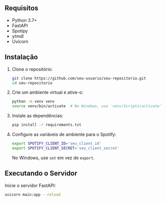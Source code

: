 ## Requisitos

- Python 3.7+
- FastAPI
- Spotipy
- ytmdl
- Uvicorn

## Instalação

1. Clone o repositório:

    ```bash
    git clone https://github.com/seu-usuario/seu-repositorio.git
    cd seu-repositorio
    ```

2. Crie um ambiente virtual e ative-o:

    ```bash
    python -m venv venv
    source venv/bin/activate  # No Windows, use `venv\Scripts\activate`
    ```

3. Instale as dependências:

    ```bash
    pip install -r requirements.txt
    ```

4. Configure as variáveis de ambiente para o Spotify:

    ```bash
    export SPOTIFY_CLIENT_ID='seu_client_id'
    export SPOTIFY_CLIENT_SECRET='seu_client_secret'
    ```

    No Windows, use `set` em vez de `export`.

## Executando o Servidor

Inicie o servidor FastAPI:

```bash
uvicorn main:app --reload
```



